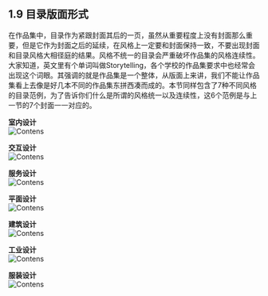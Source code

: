 ## 1.9 目录版面形式

在作品集中，目录作为紧跟封面其后的一页，虽然从重要程度上没有封面那么重要，但是它作为封面之后的延续，在风格上一定要和封面保持一致，不要出现封面和目录风格大相径庭的结果。风格不统一的目录会严重破坏作品集的风格连续性。大家知道，英文里有个单词叫做Storytelling，各个学校的作品集要求中也经常会出现这个词眼。其强调的就是作品集是一个整体，从版面上来讲，我们不能让作品集看上去像是好几本不同的作品集东拼西凑而成的。本节同样包含了7种不同风格的目录范例，为了告诉你们什么是所谓的风格统一以及连续性，这6个范例是与上一节的7个封面一一对应的。

**室内设计**  
![Contens](http://kitpic.makebi.net/2021/lk_50.jpg)

**交互设计**  
![Contens](http://kitpic.makebi.net/2021/lk_51.jpg)  

**服务设计**  
![Contens](http://kitpic.makebi.net/2021/lk_56.jpg)  

**平面设计**  
![Contens](http://kitpic.makebi.net/2021/lk_52.jpg)  

**建筑设计**  
![Contens](http://kitpic.makebi.net/2021/lk_53.jpg)  

**工业设计**  
![Contens](http://kitpic.makebi.net/2021/lk_54.jpg)  

**服装设计**  
![Contens](http://kitpic.makebi.net/2021/lk_55.jpg)   
